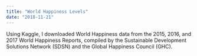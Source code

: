 ```yaml
---
title: "World Happiness Levels"
date: "2018-11-21"
---
```


Using Kaggle, I downloaded World Happiness data from the 2015, 2016, and 2017 World Happiness Reports, compiled by the Sustainable Development Solutions Network (SDSN) and the Global Happiness Council (GHC). 